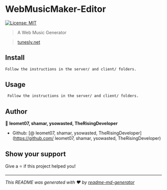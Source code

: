 # WebMusicMaker-Editor 
[![License: MIT](https://img.shields.io/badge/License-MIT-yellow.svg)](#)

> A Web Music Generator

 > [tunesly.net](https://tunesly.net)

## Install

```sh
Follow the instructions in the server/ and client/ folders. 
```

## Usage

```sh
 Follow the instructions in the server/ and client/ folders.
```

## Author

👤 **leomet07, shamar, ysowasted, TheRisingDeveloper**

* Github: [@ leomet07, shamar, ysowasted, TheRisingDeveloper](https://github.com/ leomet07, shamar, ysowasted, TheRisingDeveloper)

## Show your support

Give a ⭐️ if this project helped you!


***
_This README was generated with ❤️ by [readme-md-generator](https://github.com/kefranabg/readme-md-generator)_